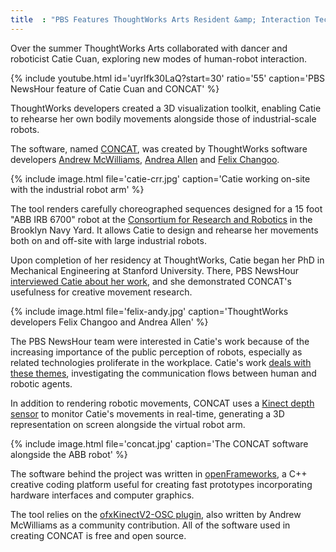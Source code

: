 ```yaml
---
title  : "PBS Features ThoughtWorks Arts Resident &amp; Interaction Technology"
---
```

Over the summer ThoughtWorks Arts collaborated with dancer and roboticist Catie Cuan, exploring new modes of human-robot interaction.

{% include youtube.html id='uyrIfk30LaQ?start=30' ratio='55'
   caption='PBS NewsHour feature of Catie Cuan and CONCAT' %}

ThoughtWorks developers created a 3D visualization toolkit, enabling Catie to rehearse her own bodily movements alongside those of industrial-scale robots.

<!--excerpt-ends-->

The software, named [CONCAT](https://github.com/thoughtworksarts/concat/), was created by ThoughtWorks software developers [Andrew McWilliams](/bio/andrew-mcwilliams), [Andrea Allen](/bio/andrea-allen/) and [Felix Changoo](/bio/felix-changoo/).

{% include image.html file='catie-crr.jpg'
   caption='Catie working on-site with the industrial robot arm' %}

The tool renders carefully choreographed sequences designed for a 15 foot "ABB IRB 6700" robot at the [Consortium for Research and Robotics](http://consortiumrr.com) in the Brooklyn Navy Yard. It allows Catie to design and rehearse her movements both on and off-site with large industrial robots.

Upon completion of her residency at ThoughtWorks, Catie began her PhD in Mechanical Engineering at Stanford University. There, PBS NewsHour [interviewed Catie about her work](https://www.pbs.org/newshour/show/how-these-humanities-graduates-are-finding-jobs-in-silicon-valley), and she demonstrated CONCAT's usefulness for creative movement research.

{% include image.html file='felix-andy.jpg'
   caption='ThoughtWorks developers Felix Changoo and Andrea Allen' %}

The PBS NewsHour team were interested in Catie's work because of the increasing importance of the public perception of robots, especially as related technologies proliferate in the workplace. Catie's work [deals with these themes](/blog/movement-industrial-robotic-arm/), investigating the communication flows between human and robotic agents.

In addition to rendering robotic movements, CONCAT uses a [Kinect depth sensor](https://developer.microsoft.com/en-us/windows/kinect) to monitor Catie's movements in real-time, generating a 3D representation on screen alongside the virtual robot arm.

{% include image.html file='concat.jpg'
   caption='The CONCAT software alongside the ABB robot' %}

The software behind the project was written in [openFrameworks](http://openframeworks.cc), a C++ creative coding platform useful for creating fast prototypes incorporating hardware interfaces and computer graphics.

The tool relies on the [ofxKinectV2-OSC plugin](https://github.com/microcosm/ofxKinectV2-OSC), also written by Andrew McWilliams as a community contribution. All of the software used in creating CONCAT is free and open source.